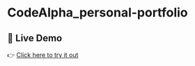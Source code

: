 # CodeAlpha_personal-portfolio
## 🚀 Live Demo

👉 [Click here to try it out](https://aanshulll.github.io/CodeAlpha_Task-3/)
